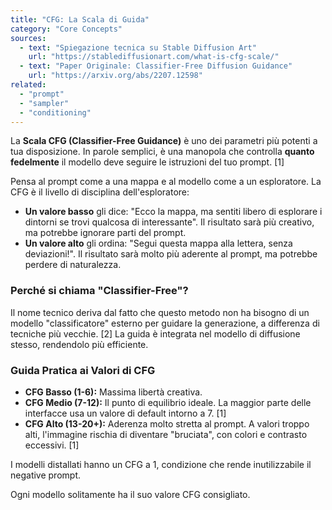 ```yaml
---
title: "CFG: La Scala di Guida"
category: "Core Concepts"
sources:
  - text: "Spiegazione tecnica su Stable Diffusion Art"
    url: "https://stablediffusionart.com/what-is-cfg-scale/"
  - text: "Paper Originale: Classifier-Free Diffusion Guidance"
    url: "https://arxiv.org/abs/2207.12598"
related:
  - "prompt"
  - "sampler"
  - "conditioning"
---
```


La **Scala CFG (Classifier-Free Guidance)** è uno dei parametri più potenti a tua disposizione. In parole semplici, è una manopola che controlla **quanto fedelmente** il modello deve seguire le istruzioni del tuo prompt. [1]

Pensa al prompt come a una mappa e al modello come a un esploratore. La CFG è il livello di disciplina dell'esploratore:
- **Un valore basso** gli dice: "Ecco la mappa, ma sentiti libero di esplorare i dintorni se trovi qualcosa di interessante". Il risultato sarà più creativo, ma potrebbe ignorare parti del prompt.
- **Un valore alto** gli ordina: "Segui questa mappa alla lettera, senza deviazioni!". Il risultato sarà molto più aderente al prompt, ma potrebbe perdere di naturalezza.

### Perché si chiama "Classifier-Free"?

Il nome tecnico deriva dal fatto che questo metodo non ha bisogno di un modello "classificatore" esterno per guidare la generazione, a differenza di tecniche più vecchie. [2] La guida è integrata nel modello di diffusione stesso, rendendolo più efficiente.

### Guida Pratica ai Valori di CFG

- **CFG Basso (1-6):** Massima libertà creativa.
- **CFG Medio (7-12):** Il punto di equilibrio ideale. La maggior parte delle interfacce usa un valore di default intorno a 7. [1]
- **CFG Alto (13-20+):** Aderenza molto stretta al prompt. A valori troppo alti, l'immagine rischia di diventare "bruciata", con colori e contrasto eccessivi. [1]

I modelli distallati hanno un CFG a 1, condizione che rende inutilizzabile il negative prompt.

Ogni modello solitamente ha il suo valore CFG consigliato.